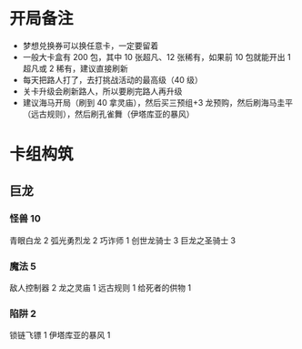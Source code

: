 # 开局备注

-   梦想兑换券可以换任意卡，一定要留着
-   一般大卡盒有 200 包，其中 10 张超凡、12 张稀有，如果前 10 包就能开出 1 超凡或 2 稀有，建议直接刷新
-   每天把路人打了，去打挑战活动的最高级（40 级）
-   关卡升级会刷新路人，所以要刷完路人再升级
-   建议海马开局（刷到 40 拿灵庙），然后买三预组+3 龙预购，然后刷海马圭平（远古规则），然后刷孔雀舞（伊塔库亚的暴风）

# 卡组构筑

## 巨龙

### 怪兽 10

青眼白龙 2
弧光勇烈龙 2
巧诈师 1
创世龙骑士 3
巨龙之圣骑士 3

### 魔法 5

敌人控制器 2
龙之灵庙 1
远古规则 1
给死者的供物 1

### 陷阱 2

锁链飞镖 1
伊塔库亚的暴风 1
